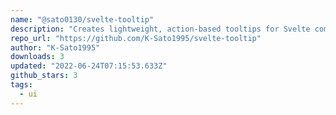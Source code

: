 ```yaml
---
name: "@sato0130/svelte-tooltip"
description: "Creates lightweight, action-based tooltips for Svelte components."
repo_url: "https://github.com/K-Sato1995/svelte-tooltip"
author: "K-Sato1995"
downloads: 3
updated: "2022-06-24T07:15:53.633Z"
github_stars: 3
tags: 
  - ui
---
```

